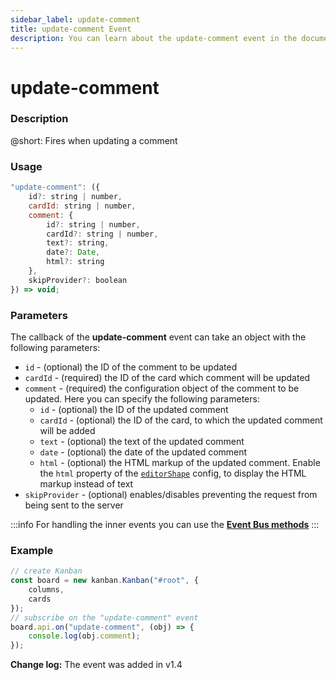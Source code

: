 ```yaml
---
sidebar_label: update-comment
title: update-comment Event
description: You can learn about the update-comment event in the documentation of the DHTMLX JavaScript Kanban library. Browse developer guides and API reference, try out code examples and live demos, and download a free 30-day evaluation version of DHTMLX Kanban.
---
```


# update-comment

### Description

@short: Fires when updating a comment

### Usage

~~~jsx {}
"update-comment": ({
    id?: string | number, 
    cardId: string | number, 
    comment: {
        id?: string | number, 
        cardId?: string | number, 
        text?: string, 
        date?: Date, 
        html?: string 
    },
    skipProvider?: boolean
}) => void;
~~~

### Parameters

The callback of the **update-comment** event can take an object with the following parameters:

- `id` -  (optional) the ID of the comment to be updated
- `cardId` - (required) the ID of the card which comment will be updated
- `comment` - (required) the configuration object of the comment to be updated. Here you can specify the following parameters:
    - `id` -  (optional) the ID of the updated comment
    - `cardId` - (optional) the ID of the card, to which the updated comment will be added
    - `text` - (optional) the text of the updated comment
    - `date` - (optional) the date of the updated comment
    - `html` - (optional) the HTML markup of the updated comment. Enable the `html` property of the [`editorShape`](/api/config/js_kanban_editorshape_config/#--parameters-for-a-comments-type) config, to display the HTML markup instead of text
- `skipProvider` - (optional) enables/disables preventing the request from being sent to the server

:::info
For handling the inner events you can use the [**Event Bus methods**](api/overview/main_overview.md/#event-bus-methods)
:::

### Example

~~~jsx {7-9}
// create Kanban
const board = new kanban.Kanban("#root", {
    columns,
    cards
});
// subscribe on the "update-comment" event
board.api.on("update-comment", (obj) => {
    console.log(obj.comment);
});
~~~

**Change log:** The event was added in v1.4